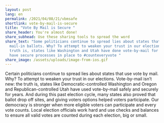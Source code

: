 ```yaml
---
layout: post
lang: en
permalink: /2021/04/08/21/vbmsafe
shortlink: vote-by-mail-is-secure
title: "Vote By Mail is Secure "
share_header: You're almost done!
share_subhead: Use these sharing tools to spread the word
share_text: "Some politicians continue to spread lies about states that use
  mail-in ballots. Why? To attempt to weaken your trust in our elections. The
  truth is, states like Washington and Utah have done vote-by-mail for years and
  have secure processes in place to #counteveryvote "
share_image: /assets/uploads/image-from-ios.gif
---
```

Certain politicians continue to spread lies about states that use vote by mail. Why? To attempt to weaken your trust in our elections. Vote-by-mail isn’t new: the truth is, states like Democratic-controlled Washington and Oregon and Republican-controlled Utah have used vote-by-mail safely and securely for years. And during this past election cycle, many states also proved that ballot drop off sites, and giving voters options helped voters participate. Our democracy is stronger when more eligible voters can participate and every vote counts. Local election officials work hard and use checks and balances to ensure all valid votes are counted during each election, big or small.